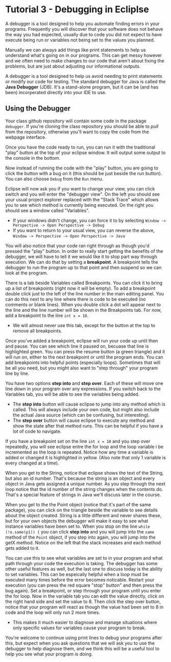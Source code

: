 # Tutorial 3 - Debugging in Ecliplse

A debugger is a tool designed to help you automate finding errors in your programs. Frequently you will discover that your software does not behave the way you had expected, usually due to code you did not expect to have execute being run or variables not being set to the values you planned.

Manually we can always add things like print statements to help us understand what's going on in our programs. This can get messy however and we often need to make changes to our code that aren't about fixing the problems, but are just about adjusting our informational outputs.

A debugger is a tool designed to help us avoid needing to print statements or modify our code for testing. The standard debugger for Java is called the **Java Debugger** (JDB). It's a stand-alone program, but it can be (and has been) incorperated directly into your IDE to use.

## Using the Debugger

Your class github repository will contain some code in the package ``debugger``. If you're cloning the class repository you should be able to *pull* from the repository, otherwise you'll want to copy the code from the webpage interface.

Once you have the code ready to run, you can run it with the traditional "play" button at the top of your eclipse window. It will output some output to the console in the bottom.

Now instead of running the code with the "play" button, you are going to click the button with a bug on it (this should be just beside the run button). You can also choose ``Debug`` from the ``Run`` menu.

Eclipse will now ask you if you want to change your view, you can click switch and you will enter the "debugger view". On the left you should see your usual project explorer replaced with the "Stack Trace" which allows you to see which method is currently being executed. On the right you should see a window called "Variables".
* If your windows didn't change, you can force it to by selecting ``Window -> Perspective -> Open Perspective -> Debug``
* If you want to return to your usual view, you can reverse the above, ``Window -> Perspective -> Open Perspective -> Java``

You will also notice that your code ran right through as though you'd pressed the "play" button. In order to really start getting the benefits of the debugger, we will have to tell it we would like it to stop part way through execution. We can do that by setting a **breakpoint**. A breakpoint tells the debugger to run the program up to that point and then suspend so we can look at the program.

There is a tab beside Variables called Breakpoints. You can click it to bring up a list of breakpoints (right now it will be empty). To add a breakpoint double click just to the left of the line number in the main editing panel. You can do this next to any line where there is code to be executed (no comments or blank lines). When you double click a dot will appear next to the line and the line number will be shown in the Breakpoints tab. For now, add a breakpoint to the line ``int x = 10``.
* We will almost never use this tab, except for the button at the top to remove all breakpoints.

Once you've added a breakpoint, eclipse will run your code up until then and pause. You can see which line it paused on, becuase that line is highlighted green. You can press the resume button (a green triangle) and it will run on, either to the next breakpoint or until the program ends. You can add breakpoints into helpful points (especially loops). Sometimes that will be all you need, but you might also want to "step through" your program line by line.

You have two options **step into** and **step over**. Each of these will move one line down in your program over any expressions. If you switch back to the Variables tab, you will be able to see the variables being added.
* The **step into** button will cause eclipse to jump into any method which is called. This will always include your own code, but might also include the actual Java source (which can be confusing, but interesting).
* The **step over** button will cause eclipse to execute any method and show the state after that method runs. This can be helpful if you have a lot of code to navigate.

If you have a breakpoint set on the line ``int x = 10`` and you step over repeatedly, you will see eclipse entre the for loop and the loop variable i be incremented as the loop is repeated. Notice how any time a variable is added or changed it is highlighted in yellow. (Also note that only 1 variable is every changed at a time).

When you get to the String, notice that eclipse shows the text of the String, but also an id number. That's because the string is an object and every object in Java gets assigned a unique number. As you step through the next loop notice that the id number of the string changes when the contents do. That's a special feature of strings in Java we'll discuss later in the course.

When you get to the the Point object (notice that it's part of the same package), you can click on the triangle beside the variable to see details about the object created. String is a little different and never shares these, but for your own objects the debugger will make it easy to see what instance variables have been set to. When you stop on the line ``while (!o.same(p1)) {`` you can click **step into** and you will jump into the ``same`` method of the ``Point`` object, if you step into again, you will jump into the getX method. Notice on the left that the stack increases and each method gets added to it.

You can use this to see what variables are set to in your program and what path through your code the execution is taking. The debugger has some other useful features as well, but the last one to discuss today is the ability to set variables. This can be espeically helpful when a loop must be executed many times before the error becomes noticable. Restart your execution (you can press the red square "stop" button" and then press the bug again). Set a breakpoint, or step through your program until you enter the for loop. Now in the variable tab you can edit the value directly, click on the right hand side and set the value to 8. Then click the step over button, notice that your program will react as though the value had been set to 8 in code and the loop will only run 2 more times.
* This makes it much easier to diagnose and manage situations where only specific values for variables cause your program to break.

You're welcome to continue using print lines to debug your programs after this, but expect when you ask questions that we will ask you to use the debugger to help diagnose them, and we think this will be a useful tool to help you see what your program is doing.


